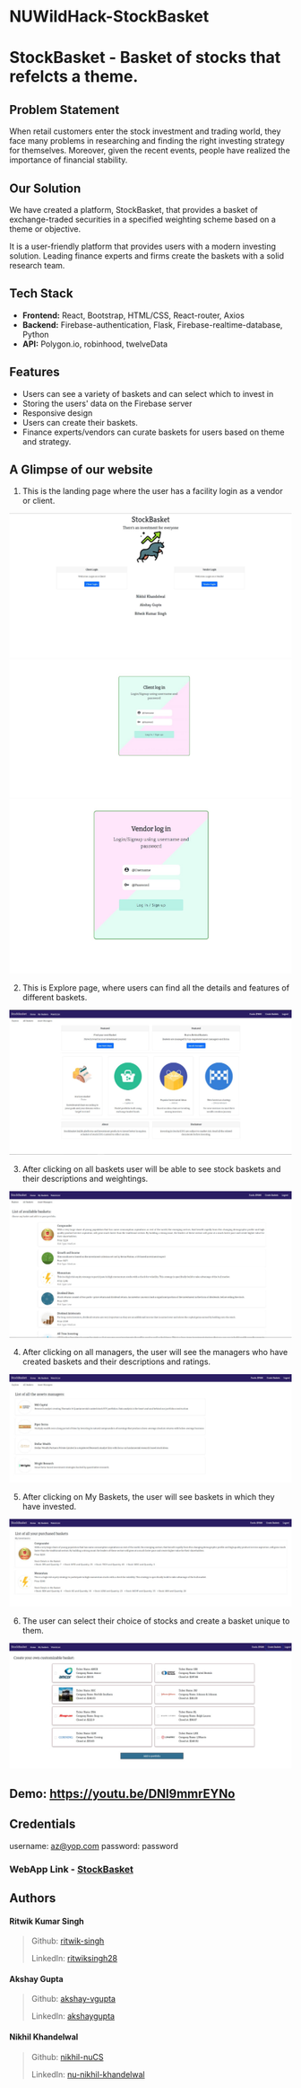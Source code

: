 # NUWildHack-StockBasket
# StockBasket - Basket of stocks that refelcts a theme.

## Problem Statement

When retail customers enter the stock investment and trading world, they face many problems in researching and finding the right investing strategy for themselves. Moreover, given the recent events, people have realized the importance of financial stability.

## Our Solution

We have created a platform, StockBasket, that provides a basket of exchange-traded securities in a specified weighting scheme based on a theme or objective.

It is a user-friendly platform that provides users with a modern investing solution. Leading finance experts and firms create the baskets with a solid research team.

## Tech Stack


- **Frontend:** React, Bootstrap, HTML/CSS, React-router, Axios
- **Backend:** Firebase-authentication, Flask, Firebase-realtime-database, Python
- **API:** Polygon.io, robinhood, twelveData


## Features

- Users can see a variety of baskets and can select which to invest in
- Storing the users' data on the Firebase server
- Responsive design
- Users can create their baskets.
- Finance experts/vendors can curate baskets for users based on theme and strategy.


## A Glimpse of our website

1. This is the landing page where the user has a facility login as a vendor or client.

![Landing 1](/images/landing1.jpeg)
![Landing 2](/images/landing2.jpeg)
![Landing 3](/images/landing3.jpeg)





2. This is Explore page, where users can find all the details and features of different baskets.

![Explore](/images/homepage.jpeg)

3. After clicking on all baskets user will be able to see stock baskets and their descriptions and weightings.

![All baskets](/images/allbaskets.jpeg)

4. After clicking on all managers, the user will see the managers who have created baskets and their descriptions and ratings.

![All Managers](/images/allmanagers.jpeg)

5. After clicking on My Baskets, the user will see baskets in which they have invested.

![My Baskets](/images/bought.jpeg)

6. The user can select their choice of stocks and create a basket unique to them.

![Create Basket](/images/own.jpeg)

## Demo: https://youtu.be/DNl9mmrEYNo

## Credentials
username: az@yop.com
password: password

### WebApp Link - [StockBasket](https://nuhacks-nar.herokuapp.com/)

## Authors

#### Ritwik Kumar Singh
> Github: [ritwik-singh](https://github.com/ritwik-singh)
>
> LinkedIn: [ritwiksingh28](https://www.linkedin.com/in/ritwiksingh28/)
#### Akshay Gupta
> Github: [akshay-vgupta](https://github.com/akshay-vgupta)
>
> LinkedIn: [akshaygupta](https://www.linkedin.com/search/results/all/?keywords=akshay%20gupta&origin=RICH_QUERY_SUGGESTION&position=3&searchId=fd5a484c-3a14-4c0b-b52c-f0172d62b69f&sid=04a)
#### Nikhil Khandelwal
> Github: [nikhil-nuCS](https://github.com/nikhil-nuCS)
>
> LinkedIn: [nu-nikhil-khandelwal](https://www.linkedin.com/in/nu-nikhil-khandelwal/)
